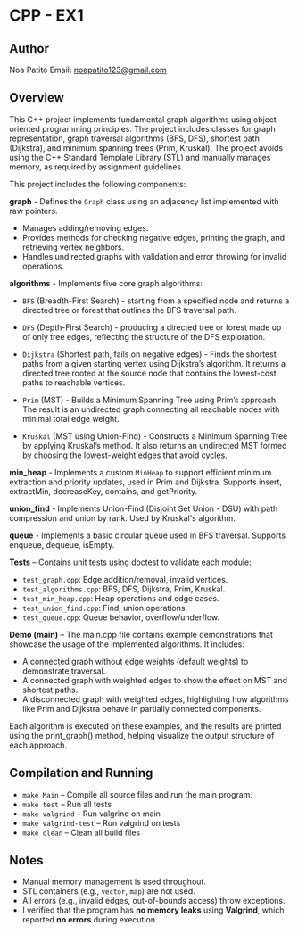 # CPP - EX1

## Author
Noa Patito 
Email: noapatito123@gmail.com

## Overview

This C++ project implements fundamental graph algorithms using object-oriented programming principles. The project includes classes for graph representation, graph traversal algorithms (BFS, DFS), shortest path (Dijkstra), and minimum spanning trees (Prim, Kruskal). The project avoids using the C++ Standard Template Library (STL) and manually manages memory, as required by assignment guidelines.

This project includes the following components:

 **graph** - Defines the `Graph` class using an adjacency list implemented with raw pointers.
* Manages adding/removing edges.
* Provides methods for checking negative edges, printing the graph, and retrieving vertex neighbors.
* Handles undirected graphs with validation and error throwing for invalid operations.

**algorithms** - Implements five core graph algorithms:
* `BFS` (Breadth-First Search) - starting from a specified node and returns a directed tree or forest   that outlines the BFS traversal path.

* `DFS` (Depth-First Search) - producing a directed tree or forest made up of only tree edges, reflecting the structure of the DFS exploration.

* `Dijkstra` (Shortest path, fails on negative edges) - Finds the shortest paths from a given starting vertex using Dijkstra’s algorithm. It returns a directed tree rooted at the source node that contains the lowest-cost paths to reachable vertices.

* `Prim` (MST) - Builds a Minimum Spanning Tree using Prim’s approach. The result is an undirected graph connecting all reachable nodes with minimal total edge weight.

* `Kruskal` (MST using Union-Find) - Constructs a Minimum Spanning Tree by applying Kruskal’s method. It also returns an undirected MST formed by choosing the lowest-weight edges that avoid cycles.

**min_heap** - Implements a custom `MinHeap` to support efficient minimum extraction and priority updates, used in Prim and Dijkstra.
Supports insert, extractMin, decreaseKey, contains, and getPriority.

**union_find** - Implements Union-Find (Disjoint Set Union - DSU) with path compression and union by rank.
Used by Kruskal's algorithm.

**queue** - Implements a basic circular queue used in BFS traversal.
Supports enqueue, dequeue, isEmpty.

**Tests** – Contains unit tests using [doctest](https://github.com/doctest/doctest) to validate each module:
* `test_graph.cpp`: Edge addition/removal, invalid vertices.
* `test_algorithms.cpp`: BFS, DFS, Dijkstra, Prim, Kruskal.
* `test_min_heap.cpp`: Heap operations and edge cases.
* `test_union_find.cpp`: Find, union operations.
* `test_queue.cpp`: Queue behavior, overflow/underflow.

**Demo (main)** – The main.cpp file contains example demonstrations that showcase the usage of the implemented algorithms. It includes:
* A connected graph without edge weights (default weights) to demonstrate traversal.
* A connected graph with weighted edges to show the effect on MST and shortest paths.
* A disconnected graph with weighted edges, highlighting how algorithms like Prim and Dijkstra behave in  partially connected components.

Each algorithm is executed on these examples, and the results are printed using the print_graph() method, helping visualize the output structure of each approach.


## Compilation and Running

* `make Main` – Compile all source files and run the main program.
* `make test` – Run all tests
* `make valgrind` – Run valgrind on main
* `make valgrind-test` – Run valgrind on tests
* `make clean` – Clean all build files

## Notes

* Manual memory management is used throughout.
* STL containers (e.g., `vector`, `map`) are not used.
* All errors (e.g., invalid edges, out-of-bounds access) throw exceptions.
* I verified that the program has **no memory leaks** using **Valgrind**, which reported **no errors** during execution.

